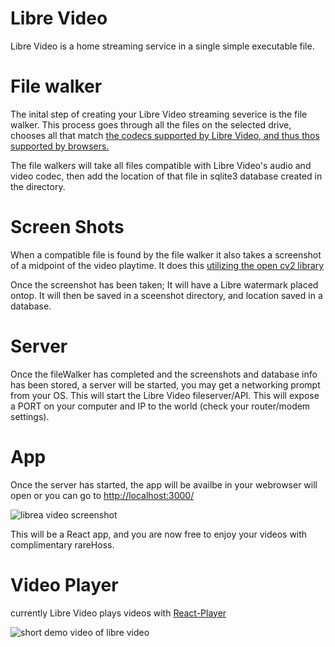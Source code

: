 # Libre Video
Libre Video is a home streaming service in a single simple executable file.

# File walker
The inital step of creating your Libre Video streaming severice is the file walker. This process goes through all the files on the selected drive, chooses all that match [the codecs supported by Libre Video, and thus thos supported by browsers.](https://caniuse.com/?search=video%20format) 

The file walkers will take all files compatible with Libre Video's audio and video codec, then add the location of that file in sqlite3 database created in the directory.

# Screen Shots
When a compatible file is found by the file walker it also takes a screenshot of a midpoint of the video playtime. It does this [utilizing the open cv2 library](https://pypi.org/project/opencv-python/)

Once the screenshot has been taken; It will have a Libre watermark placed ontop. It will then be saved in a sceenshot directory, and location saved in a database.

# Server
Once the fileWalker has completed and the screenshots and database info has been stored, a server will be started, you may get a networking prompt from your OS.
This will start the Libre Video fileserver/API. This will expose a PORT on your computer and IP to the world (check your router/modem settings).

# App
Once the server has started, the app will be availbe in your webrowser will open or you can go to [http://localhost:3000/](http://localhost:3000/)

![librea video screenshot](https://cloud.screenpresso.com/690Ld/2021-10-18_09h42_24.png)

This will be a React app, and you are now free to enjoy your videos with complimentary rareHoss.

# Video Player
currently Libre Video plays videos with [React-Player](https://www.npmjs.com/package/react-player)

![short demo video of libre video](https://cloud.screenpresso.com/7ZrNe/2021-10-18_10h20_10.gif)